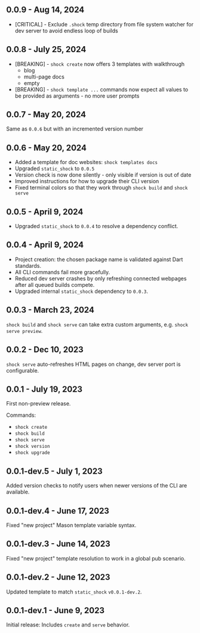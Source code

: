 ## 0.0.9 - Aug 14, 2024
 * [CRITICAL] - Exclude `.shock` temp directory from file system watcher for dev server to avoid endless loop of builds

## 0.0.8 - July 25, 2024
 * [BREAKING] - `shock create` now offers 3 templates with walkthrough
   * blog
   * multi-page docs
   * empty
 * [BREAKING] - `shock template ...` commands now expect all values to be provided as arguments - no more user prompts

## 0.0.7 - May 20, 2024
Same as `0.0.6` but with an incremented version number

## 0.0.6 - May 20, 2024
 * Added a template for doc websites: `shock templates docs`
 * Upgraded `static_shock` to `0.0.5`
 * Version check is now done silently - only visible if version is out of date
 * Improved instructions for how to upgrade their CLI version
 * Fixed terminal colors so that they work through `shock build` and `shock serve`

## 0.0.5 - April 9, 2024
 * Upgraded `static_shock` to `0.0.4` to resolve a dependency conflict.

## 0.0.4 - April 9, 2024
 * Project creation: the chosen package name is validated against Dart standards.
 * All CLI commands fail more gracefully.
 * Reduced dev server crashes by only refreshing connected webpages after all queued builds compete.
 * Upgraded internal `static_shock` dependency to `0.0.3`.

## 0.0.3 - March 23, 2024
`shock build` and `shock serve` can take extra custom arguments, e.g. `shock serve preview`.

## 0.0.2 - Dec 10, 2023
`shock serve` auto-refreshes HTML pages on change, dev server port is configurable.

## 0.0.1 - July 19, 2023
First non-preview release.

Commands:
 * `shock create`
 * `shock build`
 * `shock serve`
 * `shock version`
 * `shock upgrade`

## 0.0.1-dev.5 - July 1, 2023
Added version checks to notify users when newer versions of the CLI are available.

## 0.0.1-dev.4 - June 17, 2023
Fixed "new project" Mason template variable syntax.

## 0.0.1-dev.3 - June 14, 2023
Fixed "new project" template resolution to work in a global pub scenario.

## 0.0.1-dev.2 - June 12, 2023
Updated template to match `static_shock` `v0.0.1-dev.2`.

## 0.0.1-dev.1 - June 9, 2023
Initial release: Includes `create` and `serve` behavior.